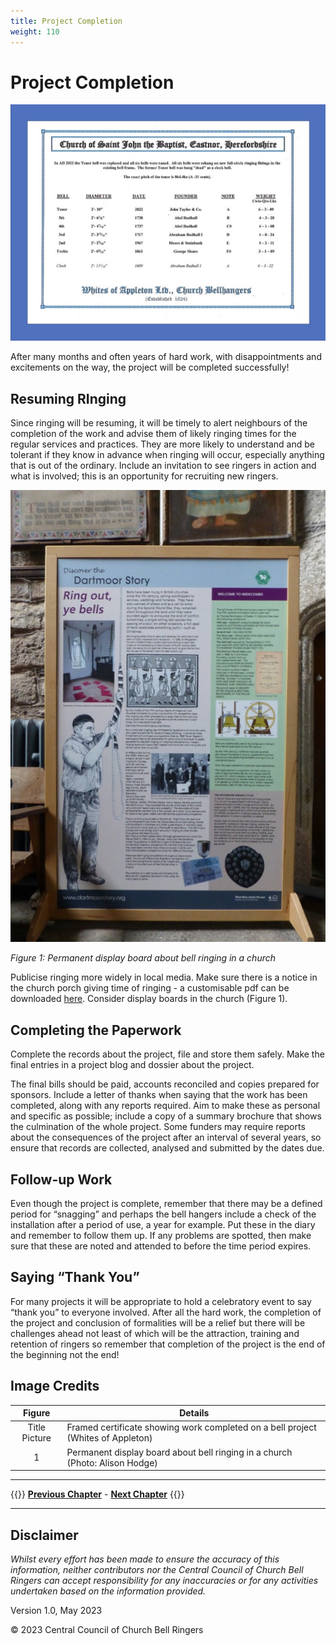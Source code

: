 ```yaml
---
title: Project Completion
weight: 110
---
```


# Project Completion

![Bell project completion certificate](completion_title-fig.jpg)

After many months and often years of hard work, with disappointments and excitements on the way, the project will be completed successfully! 

## Resuming RInging

Since ringing will be resuming, it will be timely to alert neighbours of the completion of the work and advise them of likely ringing times for the regular services and practices. They are more likely to understand and be tolerant if they know in advance when ringing will occur, especially anything that is out of the ordinary. Include an invitation to see ringers in action and what is involved; this is an opportunity for recruiting new ringers.

![Permanent display board](completion_fig-1.jpg)

*Figure 1: Permanent display board about bell ringing in a church*

Publicise ringing more widely in local media. Make sure there is a notice in the church porch giving time of ringing - a customisable pdf can be downloaded [here](https://cccbr.org.uk/wp-content/uploads/2018/03/Tower_Porch_Notice_Customisable.pdf). Consider display boards in the church (Figure 1).

## Completing the Paperwork

Complete the records about the project, file and store them safely. Make the final entries in a project blog and dossier about the project.  

The final bills should be paid, accounts reconciled and copies prepared for sponsors. Include a letter of thanks when saying that the work has been completed, along with any reports required. Aim to make these as personal and specific as possible; include a copy of a summary brochure that shows the culmination of the whole project. Some funders may require reports about the consequences of the project after an interval of several years, so ensure that records are collected, analysed and submitted by the dates due.

## Follow-up Work

Even though the project is complete, remember that there may be a defined period for “snagging” and perhaps the bell hangers include a check of the installation after a period of use, a year for example. Put these in the diary and remember to follow them up. If any problems are spotted, then make sure that these are noted and attended to before the time period expires. 

## Saying “Thank You”

For many projects it will be appropriate to hold a celebratory event to say “thank you” to everyone involved. After all the hard work, the completion of the project and conclusion of formalities will be a relief but there will be challenges ahead not least of which will be the attraction, training and retention of ringers so remember that completion of the project is the end of the beginning not the end!  

## Image Credits

| Figure | Details | 
| :---: | --- | 
| Title Picture | Framed certificate showing work completed on a bell project (Whites of Appleton) |
| 1 | Permanent display board about bell ringing in a church (Photo:  Alison Hodge) |


----

{{<hint info>}}
**[Previous Chapter](../100-regulations-compliance/)** - **[Next Chapter](../120-glossary/)**
{{</hint>}}

----

## Disclaimer
 
*Whilst every effort has been made to ensure the accuracy of this information, neither contributors nor the Central Council of Church Bell Ringers can accept responsibility for any inaccuracies or for any activities undertaken based on the information provided.*

Version 1.0, May 2023

© 2023 Central Council of Church Bell Ringers
